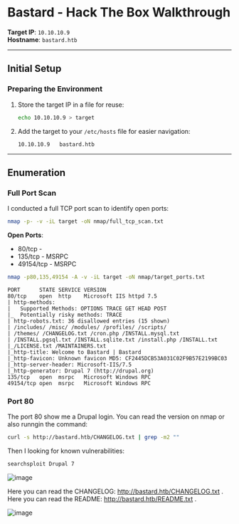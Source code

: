 # Bastard - Hack The Box Walkthrough

**Target IP**: `10.10.10.9`  
**Hostname**: `bastard.htb`  

---

## Initial Setup

### Preparing the Environment
1. Store the target IP in a file for reuse:
   ```bash
   echo 10.10.10.9 > target
   ```
2. Add the target to your `/etc/hosts` file for easier navigation:
   ```
   10.10.10.9   bastard.htb
   ```

---

## Enumeration

### Full Port Scan
I conducted a full TCP port scan to identify open ports:
```bash
nmap -p- -v -iL target -oN nmap/full_tcp_scan.txt
```

**Open Ports**:
- 80/tcp -
- 135/tcp - MSRPC
- 49154/tcp - MSRPC

```bash
nmap -p80,135,49154 -A -v -iL target -oN nmap/target_ports.txt
```

```
PORT      STATE SERVICE VERSION
80/tcp    open  http    Microsoft IIS httpd 7.5
| http-methods: 
|   Supported Methods: OPTIONS TRACE GET HEAD POST
|_  Potentially risky methods: TRACE
| http-robots.txt: 36 disallowed entries (15 shown)
| /includes/ /misc/ /modules/ /profiles/ /scripts/ 
| /themes/ /CHANGELOG.txt /cron.php /INSTALL.mysql.txt 
| /INSTALL.pgsql.txt /INSTALL.sqlite.txt /install.php /INSTALL.txt 
|_/LICENSE.txt /MAINTAINERS.txt
|_http-title: Welcome to Bastard | Bastard
|_http-favicon: Unknown favicon MD5: CF2445DCB53A031C02F9B57E2199BC03
|_http-server-header: Microsoft-IIS/7.5
|_http-generator: Drupal 7 (http://drupal.org)
135/tcp   open  msrpc   Microsoft Windows RPC
49154/tcp open  msrpc   Microsoft Windows RPC
```

### Port 80

The port 80 show me a Drupal login.
You can read the version on nmap or also runngin the command:

```bash
curl -s http://bastard.htb/CHANGELOG.txt | grep -m2 ""
```

Then I looking for known vulnerabilities:

```bash
searchsploit Drupal 7
```

![image](https://github.com/user-attachments/assets/07d958c6-e0f8-4994-9611-a9497633c627)

Here you can read the CHANGELOG: http://bastard.htb/CHANGELOG.txt .
Here you can read the README: http://bastard.htb/README.txt .

![image](https://github.com/user-attachments/assets/bd363a40-deab-47b1-95dc-5a3b75cb61f9)


